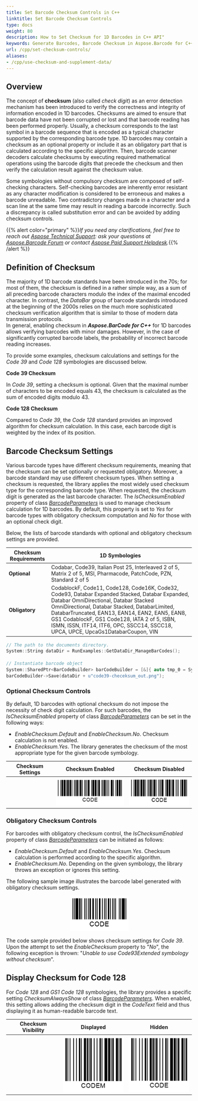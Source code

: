 ```yaml
---
title: Set Barcode Checksum Controls in C++
linktitle: Set Barcode Checksum Controls
type: docs
weight: 80
description: How to Set Checksum for 1D Barcodes in C++ API"
keywords: Generate Barcodes, Barcode Checksum in Aspose.Barcode for C++, Generate Barcodes in Aspose.BarCode, Convert Barcode Size in Aspose.BarCode, Customized Barcode Checksum, Set Barcode Check Digit, Checksum Settings Aspose.BarCode
url: /cpp/set-checksum-controls/
aliases:
- /cpp/use-checksum-and-supplement-data/
---
```


## **Overview**
The concept of **checksum** (also called *check digit*) as an error detection mechanism has been introduced to verify the correctness and integrity of information encoded in 1D barcodes. Checksums are aimed to ensure that barcode data have not been corrupted or lost and that barcode reading has been performed properly. Usually, a checksum corresponds to the last symbol in a barcode sequence that is encoded as a typical character supported by the corresponding barcode type. 1D barcodes may contain a checksum as an optional property or include it as an obligatory part that is calculated according to the specific algorithm. Then, barcode scanner decoders calculate checksums by executing required mathematical operations using the barcode digits that precede the checksum and then verify the calculation result against the checksum value.  
  
Some symbologies without compulsory checksum are composed of self-checking characters. Self-checking barcodes are inherently error resistant as any character modification is considered to be erroneous and makes a barcode unreadable. Two contradictory changes made in a character and a scan line at the same time may result in reading a barcode incorrectly. Such a discrepancy is called substitution error and can be avoided by adding checksum controls.

{{% alert color="primary" %}}*If you need any clarifications, feel free to reach out [Aspose Technical Support](/barcode/cpp/technical-support/): ask your questions at [Aspose.Barcode Forum](https://forum.aspose.com/c/barcode/13) or contact [Aspose Paid Support Helpdesk](https://helpdesk.aspose.com/).*{{% /alert %}}
 
## **Definition of Checksum**
The majority of 1D barcode standards have been introduced in the 70s; for most of them, the checksum is defined in a rather simple way, as a sum of all preceding barcode characters modulo the index of the maximal encoded character. In contrast, the *DataBar* group of barcode standards introduced at the beginning of the 2000s relies on the much more sophisticated checksum verification algorithm that is similar to those of modern data transmission protocols.  
In general, enabling checksum in ***Aspose.BarCode for C++*** for 1D barcodes allows verifying barcodes with minor damages. However, in the case of significantly corrupted barcode labels, the probability of incorrect barcode reading increases.  
  
To provide some examples, checksum calculations and settings for the *Code 39* and *Code 128* symbologies are discussed below.  
  
**Code 39 Checksum**
  
In *Code 39*, setting a checksum is optional. Given that the maximal number of characters to be encoded equals 43, the checksum is calculated as the sum of encoded digits modulo 43. 
  
**Code 128 Checksum**  
  
Compared to *Code 39*, the *Code 128* standard provides an improved algorithm for checksum calculation. In this case, each barcode digit is weighted by the index of its position. 
  
## **Barcode Checksum Settings**
Various barcode types have different checksum requirements, meaning that the checksum can be set optionally or requested obligatory. Moreover, a barcode standard may use different checksum types. When setting a checksum is requested, the library applies the most widely used checksum type for the corresponding barcode type. When requested, the checksum digit is generated as the last barcode character. The *IsChecksumEnabled* property of class [*BarcodeParameters*](https://reference.aspose.com/barcode/cpp/class/aspose.bar_code.generation.barcode_parameters/) is used to manage checksum calculation for 1D barcodes. By default, this property is set to *Yes* for barcode types with obligatory checksum computation and *No* for those with an optional check digit.  
  
Below, the lists of barcode standards with optional and obligatory checksum settings are provided.
  
|Checksum Requirements|1D Symbologies|
|---|---|
|**Optional**|Codabar, Code39, Italian Post 25, Interleaved 2 of 5, Matrix 2 of 5, MSI, Pharmacode, PatchCode, PZN, Standard 2 of 5|
|**Obligatory**|CodablockF, Code11, Code128, Code16K, Code32, Code93, Databar Expanded Stacked, Databar Expanded, Databar OmniDirectional, Databar Stacked OmniDirectional, Databar Stacked, DatabarLimited, DatabarTruncated, EAN13, EAN14, EAN2, EAN5, EAN8, GS1 CodablockF, GS1 Code128, IATA 2 of 5, ISBN, ISMN, ISSN, ITF14, ITF6, OPC, SSCC14, SSCC18, UPCA, UPCE, UpcaGs1DatabarCoupon, VIN|
  

```cpp
// The path to the documents directory.
System::String dataDir = RunExamples::GetDataDir_ManageBarCodes();
    
// Instantiate barcode object
System::SharedPtr<BarCodeBuilder> barCodeBuilder = [&]{ auto tmp_0 = System::MakeObject<BarCodeBuilder>(u"1234567", EncodeTypes::Code39Standard); tmp_0->set_EnableChecksum(Aspose::BarCode::EnableChecksum::Yes); return tmp_0; }();
barCodeBuilder->Save(dataDir + u"code39-checeksum_out.png");
```

### **Optional Checksum Controls**
By default, 1D barcodes with optional checksum do not impose the necessity of check digit calculation. For such barcodes, the *IsChecksumEnabled* property of class [*BarcodeParameters*](https://reference.aspose.com/barcode/cpp/class/aspose.bar_code.generation.barcode_parameters/) can be set in the following ways:
- *EnableChecksum.Default* and *EnableChecksum.No*. Checksum calculation is not enabled.
- *EnableChecksum.Yes*. The library generates the checksum of the most appropriate type for the given barcode symbology.
  
|Checksum Settings|Checksum Enabled|Checksum Disabled|
| :-: | :-: | :-: |
| |<img src="onecscode39withchecksum.png">|<img src="onecscode39withoutchecksum.png">|
  
  
### **Obligatory Checksum Controls**
For barcodes with obligatory checksum control, the *IsChecksumEnabled* property of class [*BarcodeParameters*](https://reference.aspose.com/barcode/cpp/class/aspose.bar_code.generation.barcode_parameters/) can be initiated as follows:
- *EnableChecksum.Default* and *EnableChecksum.Yes*. Checksum calculation is performed according to the specific algorithm.
- *EnableChecksum.No*. Depending on the given symbology, the library throws an exception or ignores this setting.

The following sample image illustrates the barcode label generated with obligatory checksum settings.     
<p align="center"><img src="onecscode93withchecksum.png"></p>

The code sample provided below shows checksum settings for *Code 39*. Upon the attempt to set the *EnableChecksum* property to "*No*", the following exception is thrown: "*Unable to use Code93Extended symbology without checksum*".

  
## **Display Checksum for Code 128**
For *Code 128* and *GS1 Code 128* symbologies, the library provides a specific setting *ChecksumAlwaysShow* of class [*BarcodeParameters*](https://reference.aspose.com/barcode/cpp/class/aspose.bar_code.generation.barcode_parameters/). When enabled, this setting allows adding the checksum digit in the *CodeText* field and thus displaying it as human-readable barcode text. 
  
|Checksum Visibility|Displayed|Hidden|
| :-: | :-: | :-: |
| |<img src="onecscode128showchecksum.png">|<img src="onecscode128notshowchecksum.png">|
  

